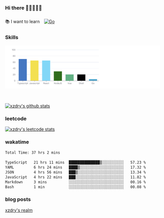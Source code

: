 ### Hi there 👋👋👋👋👋

 :books: I want to learn <a href="https://go.dev/" target="_blank"><img style="margin: 10px" src="https://profilinator.rishav.dev/skills-assets/go-original.svg" alt="Go" height="50" /></a>  

### Skills
![](img/2022-09-05-22-04-20.png)

<br />

[![xzdry's github stats](https://github-readme-stats.vercel.app/api?username=xzdry&count_private=true&show_icons=true&theme=vue)](https://github.com/xzdry)

### leetcode
[![xzdry's leetcode stats](https://leetcard.jacoblin.cool/xzdry-2?theme=light&font=Anek%20Kannada&site=cn)](https://leetcode.cn/u/xzdry-2/)

### wakatime
<!--START_SECTION:waka-->

```text
Total Time: 37 hrs 2 mins

TypeScript   21 hrs 11 mins  ██████████████▒░░░░░░░░░░   57.23 %
YAML         6 hrs 24 mins   ████▒░░░░░░░░░░░░░░░░░░░░   17.32 %
JSON         4 hrs 56 mins   ███▒░░░░░░░░░░░░░░░░░░░░░   13.34 %
JavaScript   4 hrs 22 mins   ███░░░░░░░░░░░░░░░░░░░░░░   11.82 %
Markdown     3 mins          ░░░░░░░░░░░░░░░░░░░░░░░░░   00.16 %
Bash         1 min           ░░░░░░░░░░░░░░░░░░░░░░░░░   00.08 %
```

<!--END_SECTION:waka-->

### blog posts
[xzdry's realm](https://www.justdry.net/)
